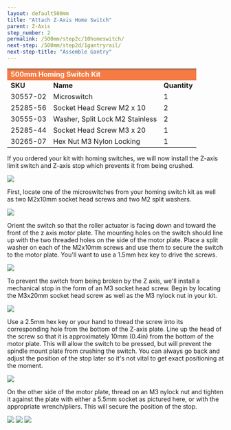 ```yaml
---
layout: default500mm
title: "Attach Z-Axis Home Switch"
parent: Z-Axis
step_number: 2
permalink: /500mm/step2c/10homeswitch/
next-step: /500mm/step2d/1gantryrail/
next-step-title: "Assemble Gantry"
---
```


<table>
  <tr>
    <td style="color:#fff;background: #F47B44" colspan="3">
      <b>500mm Homing Switch Kit</b>
    </td>
  </tr>
  <tr>
    <td>
      <b>SKU</b>
    </td>
    <td>
      <b>Name</b>
    </td>
    <td>
      <b>Quantity</b>
    </td>
  </tr>
  <tr>
    <td>
      30557-02
    </td>
    <td>
      Microswitch
    </td>
    <td>
      1
    </td>
  </tr>
  <tr>
    <td>
      25285-56
    </td>
    <td>
      Socket Head Screw M2 x 10
    </td>
    <td>
      2
    </td>
  </tr>
  <tr>
    <td>
      30555-03
    </td>
    <td>
      Washer, Split Lock M2 Stainless
    </td>
    <td>
      2
    </td>
  </tr>
  <tr>
    <td>
      25285-44
    </td>
    <td>
      Socket Head Screw M3 x 20
    </td>
    <td>
      1
    </td>
  </tr>
  <tr>
    <td>
      30265-07
    </td>
    <td>
      Hex Nut M3 Nylon Locking
    </td>
    <td>
      1
    </td>
  </tr>
</table>

If you ordered your kit with homing switches, we will now install the Z-axis limit switch and Z-axis stop which prevents it from being crushed.

<img src="../../../photo/jpfsPA120473.jpg">

First, locate one of the microswitches from your homing switch kit as well as two M2x10mm socket head screws and two M2 split washers.

<img src="../../../photo/jpfsPA120461.jpg">

Orient the switch so that the roller actuator is facing down and toward the front of the z axis motor plate. The mounting holes on the switch should line up with the two threaded holes on the side of the motor plate. Place a split washer on each of the M2x10mm screws and use them to secure the switch to the motor plate. You'll want to use a 1.5mm hex key to drive the screws.

<img src="../../../photo/jpfsPA120463.jpg">

To prevent the switch from being broken by the Z axis, we'll install a mechanical stop in the form of an M3 socket head screw. Begin by locating the M3x20mm socket head screw as well as the M3 nylock nut in your kit.

<img src="../../../photo/jpfsPA120466.jpg">

Use a 2.5mm hex key or your hand to thread the screw into its corresponding hole from the bottom of the Z-axis plate. Line up the head of the screw so that it is approximately 10mm (0.4in) from the bottom of the motor plate. This will allow the switch to be pressed, but will prevent the spindle mount plate from crushing the switch. You can always go back and adjust the position of the stop later so it's not vital to get exact positioning at the moment.

<img src="../../../photo/jpfsPA120469.jpg">

On the other side of the motor plate, thread on an M3 nylock nut and tighten it against the plate with either a 5.5mm socket as pictured here, or with the appropriate wrench/pliers. This will secure the position of the stop.

<img src="../../../photo/jpfsPA120470.jpg">
<img src="../../../photo/jpfsPA120471.jpg">
<img src="../../../photo/jpfsPA120473.jpg">
